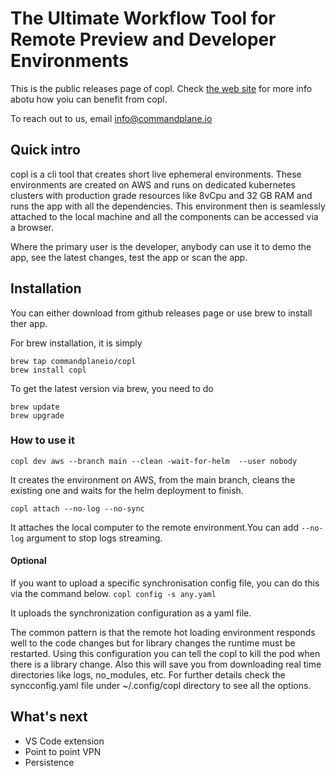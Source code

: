 # The Ultimate Workflow Tool for Remote Preview and Developer Environments

This is the public releases page of copl. Check [the web site](https://beta.commandplane.io) for more info abotu how yoiu can benefit from copl.

To reach out to us, email info@commandplane.io

## Quick intro

copl is a cli tool that creates short live ephemeral environments. These environments are created on AWS and runs on dedicated kubernetes clusters with production grade resources like 8vCpu and 32 GB RAM and runs the app with all the dependencies. This environment then is seamlessly attached to the local machine and all the components can be accessed via a browser. 

Where the primary user is the developer, anybody can use it to demo the app, see the latest changes, test the app or scan the app.
## Installation
You can either download from github releases page or use brew to install ther app.

For brew installation, it is simply
```
brew tap commandplaneio/copl
brew install copl
```
To get the latest version via brew, you need to do 
```
brew update
brew upgrade
```
### How to use it


```copl dev aws --branch main --clean -wait-for-helm  --user nobody ```


It creates the environment on AWS, from the main branch, cleans the existing one and waits for the helm deployment to finish.


```copl attach --no-log --no-sync```


It attaches the local computer to the remote environment.You can add ```--no-log``` argument to stop logs streaming.

#### Optional
If you want to upload a specific synchronisation config file, you can do this via the command below.
```copl config -s any.yaml  ```

It uploads the synchronization configuration as a yaml file.

The common pattern is that the remote hot loading environment responds well to the code changes but for library changes the runtime must be restarted. Using this configuration you can tell the copl to kill the pod when there is a library change.
Also this will save you from downloading real time directories like logs, no_modules, etc. For further details check the syncconfig.yaml file under ~/.config/copl directory to see all the options.

## What's next
- VS Code extension
- Point to point VPN
- Persistence
